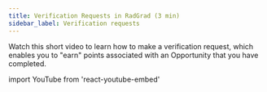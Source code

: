 ```yaml
---
title: Verification Requests in RadGrad (3 min)
sidebar_label: Verification requests
---
```


Watch this short video to learn how to make a verification request, which enables you to "earn" points associated with an Opportunity that you have completed.

import YouTube from 'react-youtube-embed'

<YouTube id="5quPEPhLS44"/>